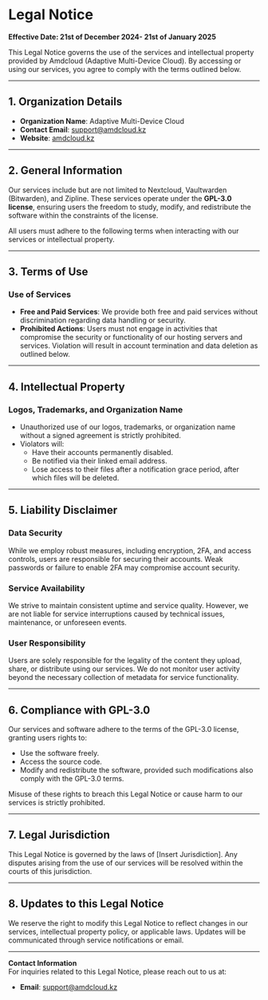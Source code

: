 # Legal Notice

**Effective Date: 21st of December 2024- 21st of January 2025** 

This Legal Notice governs the use of the services and intellectual property provided by Amdcloud (Adaptive Multi-Device Cloud). By accessing or using our services, you agree to comply with the terms outlined below.  

---

## 1. Organization Details  
- **Organization Name**: Adaptive Multi-Device Cloud  
- **Contact Email**: [support@amdcloud.kz](mailto:support@amdcloud.kz)  
- **Website**: [amdcloud.kz](https://amdcloud.kz)

---

## 2. General Information  
Our services include but are not limited to Nextcloud, Vaultwarden (Bitwarden), and Zipline. These services operate under the **GPL-3.0 license**, ensuring users the freedom to study, modify, and redistribute the software within the constraints of the license.  

All users must adhere to the following terms when interacting with our services or intellectual property.  

---

## 3. Terms of Use  

### Use of Services  
- **Free and Paid Services**: We provide both free and paid services without discrimination regarding data handling or security.  
- **Prohibited Actions**: Users must not engage in activities that compromise the security or functionality of our hosting servers and services. Violation will result in account termination and data deletion as outlined below.  

---

## 4. Intellectual Property  

### Logos, Trademarks, and Organization Name  
- Unauthorized use of our logos, trademarks, or organization name without a signed agreement is strictly prohibited.  
- Violators will:  
  - Have their accounts permanently disabled.  
  - Be notified via their linked email address.  
  - Lose access to their files after a notification grace period, after which files will be deleted.  

---

## 5. Liability Disclaimer 

### Data Security 
While we employ robust measures, including encryption, 2FA, and access controls, users are responsible for securing their accounts. Weak passwords or failure to enable 2FA may compromise account security.  

### Service Availability  
We strive to maintain consistent uptime and service quality. However, we are not liable for service interruptions caused by technical issues, maintenance, or unforeseen events.  

### User Responsibility  
Users are solely responsible for the legality of the content they upload, share, or distribute using our services. We do not monitor user activity beyond the necessary collection of metadata for service functionality.  

---

## 6. Compliance with GPL-3.0  
Our services and software adhere to the terms of the GPL-3.0 license, granting users rights to:  
- Use the software freely.  
- Access the source code.  
- Modify and redistribute the software, provided such modifications also comply with the GPL-3.0 terms.  

Misuse of these rights to breach this Legal Notice or cause harm to our services is strictly prohibited.  

---

## 7. Legal Jurisdiction  
This Legal Notice is governed by the laws of [Insert Jurisdiction]. Any disputes arising from the use of our services will be resolved within the courts of this jurisdiction.  

---

## 8. Updates to this Legal Notice  
We reserve the right to modify this Legal Notice to reflect changes in our services, intellectual property policy, or applicable laws. Updates will be communicated through service notifications or email.  

---

**Contact Information**  
For inquiries related to this Legal Notice, please reach out to us at:  

- **Email**: [support@amdcloud.kz](mailto:support@amdcloud.kz)